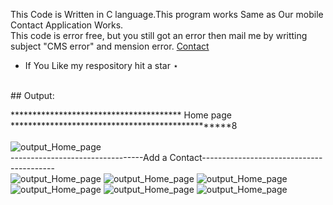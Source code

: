 

This Code is Written in C language.This program works Same as Our mobile Contact Application Works.<br>
This code is error free, but you still got an error then mail me by writting subject "CMS error" and mension error. <a href="mailto:contact.code4xu@gmail.com">Contact</a>
 - If You Like my respository hit a star ⋆
<br>
## Output:

*************************************** Home page *************************************************8
<br><br>
<img src="https://sajalgupta19.github.io/Contact-management-system-in-C-Language/icons/1.PNG" alt="output_Home_page" align="center" />
<br>---------------------------------Add a Contact-----------------------------------------<br>
<img src="https://sajalgupta19.github.io/Contact-management-system-in-C-Language/icons/2.PNG" alt="output_Home_page" />
<img src="https://sajalgupta19.github.io/Contact-management-system-in-C-Language/icons/3.PNG" alt="output_Home_page" />
<img src="https://sajalgupta19.github.io/Contact-management-system-in-C-Language/icons/4.1.PNG" alt="output_Home_page" />
<img src="https://sajalgupta19.github.io/Contact-management-system-in-C-Language/icons/4.2.PNG" alt="output_Home_page" />
<img src="https://sajalgupta19.github.io/Contact-management-system-in-C-Language/icons/5.PNG" alt="output_Home_page" />
<img src="https://sajalgupta19.github.io/Contact-management-system-in-C-Language/icons/6.PNG" alt="output_Home_page" />
